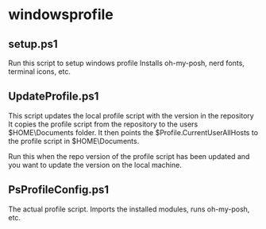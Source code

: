 # windowsprofile


## setup.ps1

Run this script to setup windows profile
Installs oh-my-posh, nerd fonts, terminal icons, etc.

## UpdateProfile.ps1

 This script updates the local profile script with the version in the repository
 It copies the profile script from the repository to the users $HOME\Documents folder.
 It then points the $Profile.CurrentUserAllHosts to the profile script in $HOME\Documents.

 Run this when the repo version of the profile script has been updated and you want to update the version on the local machine.

 ## PsProfileConfig.ps1

 The actual profile script.
 Imports the installed modules, runs oh-my-posh, etc.
